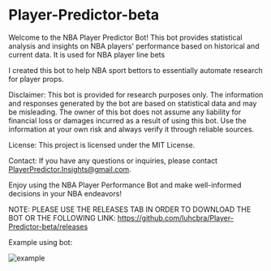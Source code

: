 # Player-Predictor-beta

Welcome to the NBA Player Predictor Bot! This bot provides statistical analysis and insights on NBA players' performance based on historical and current data. It is used for NBA player line bets

I created this bot to help NBA sport bettors to essentially automate research for player props.

Disclaimer:
This bot is provided for research purposes only. The information and responses generated by the bot are based on statistical data and may be misleading. The owner of this bot does not assume any liability for financial loss or damages incurred as a result of using this bot. Use the information at your own risk and always verify it through reliable sources. 

License:
This project is licensed under the MIT License.

Contact:
If you have any questions or inquiries, please contact PlayerPredictor.Insights@gmail.com.

Enjoy using the NBA Player Performance Bot and make well-informed decisions in your NBA endeavors!

NOTE: PLEASE USE THE RELEASES TAB IN ORDER TO DOWNLOAD THE BOT OR THE FOLLOWING LINK: https://github.com/luhcbra/Player-Predictor-beta/releases

Example using bot:



![example](https://github.com/luhcbra/Player-Predictor-beta/assets/111718045/ec9dbb33-679a-4e95-8fbf-9d7322d47834)

